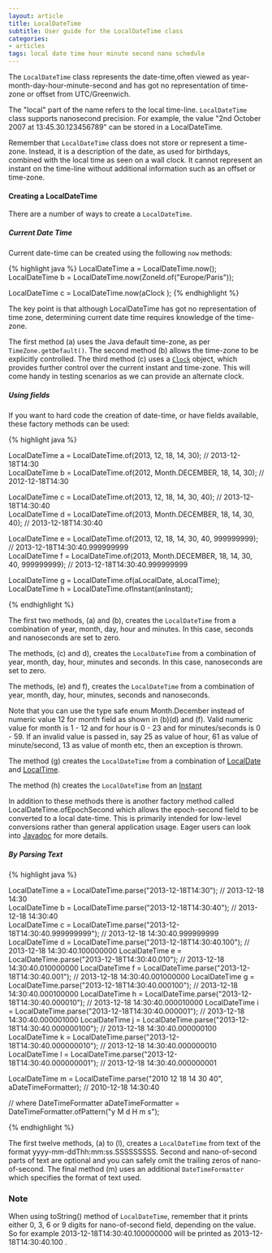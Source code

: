 ```yaml
---
layout: article
title: LocalDateTime
subtitle: User guide for the LocalDateTime class
categories:
- articles
tags: local date time hour minute second nano schedule
---
```


The `LocalDateTime` class represents the date-time,often viewed as year-month-day-hour-minute-second and has got no representation of time-zone or offset from UTC/Greenwich. 

The "local" part of the name refers to the local time-line. `LocalDateTime` class supports nanosecond precision. For example, the value "2nd October 2007 at 13:45.30.123456789" can be stored in a LocalDateTime.

Remember that `LocalDateTime` class does not store or represent a time-zone. Instead, it is a description of the date, as used for birthdays, combined with the local time as seen on a wall clock. It cannot represent an instant on the time-line without additional information such as an offset or time-zone.

#### Creating a LocalDateTime

There are a number of ways to create a `LocalDateTime`.

##### Current Date Time

Current date-time can be created using the following `now` methods:

{% highlight java %}
LocalDateTime a = LocalDateTime.now();
LocalDateTime b = LocalDateTime.now(ZoneId.of("Europe/Paris"));
	
LocalDateTime c = LocalDateTime.now(aClock );
{% endhighlight %}

The key point is that although LocalDateTime has got no representation of time zone, determining current date time requires knowledge of the time-zone.

The first method (a) uses the Java default time-zone, as per `TimeZone.getDefault()`.
The second method (b) allows the time-zone to be explicitly controlled.
The third method (c) uses a [`Clock`](clock.html) object, which provides further control over the current instant and time-zone. This will come handy in testing scenarios as we can provide an alternate clock. 

##### Using fields

If you want to hard code the creation of date-time, or have fields available, these factory
methods can be used:

{% highlight java %}

LocalDateTime a = LocalDateTime.of(2013, 12, 18, 14, 30);                            // 2013-12-18T14:30                 
LocalDateTime b = LocalDateTime.of(2012, Month.DECEMBER, 18, 14, 30);                // 2012-12-18T14:30                 
                                                                                                                         
LocalDateTime c = LocalDateTime.of(2013, 12, 18, 14, 30, 40);                        // 2013-12-18T14:30:40              
LocalDateTime d = LocalDateTime.of(2013, Month.DECEMBER, 18, 14, 30, 40);            // 2013-12-18T14:30:40              
                                                                                                                         
LocalDateTime e = LocalDateTime.of(2013, 12, 18, 14, 30, 40, 999999999);             // 2013-12-18T14:30:40.999999999    
LocalDateTime f = LocalDateTime.of(2013, Month.DECEMBER, 18, 14, 30, 40, 999999999); // 2013-12-18T14:30:40.999999999    
                                                                                                                         
LocalDateTime g = LocalDateTime.of(aLocalDate, aLocalTime);                                                              
LocalDateTime h = LocalDateTime.ofInstant(anInstant);
                                     
{% endhighlight %}

The first two methods, (a) and (b), creates the `LocalDateTime` from a combination of year, month, day, hour and minutes. In this case, seconds and nanoseconds are set to zero. 

The methods, (c) and d), creates the `LocalDateTime` from a combination of year, month, day, hour, minutes and seconds. In this case, nanoseconds are set to zero.

The methods, (e) and f), creates the `LocalDateTime` from a combination of year, month, day, hour, minutes, seconds and nanoseconds.

Note that you can use the type safe enum Month.December instead of numeric value 12 for month field as shown in  (b)(d) and (f).
Valid numeric value for month is 1 - 12 and for hour is 0 - 23 and for minutes/seconds is 0 - 59. If an invalid value is passed in, say 25 as value of hour, 61 as value of minute/second, 13 as value of month etc, then an exception is thrown. 

The method (g) creates the `LocalDateTime` from a combination of [LocalDate](local-date.html) and [LocalTime](local-time.html).

The method (h) creates the `LocalDateTime` from an [Instant](instant.html)

In addition to these methods there is another factory method called LocalDateTime.ofEpochSecond which allows the epoch-second field to be converted to a local date-time.
This is primarily intended for low-level conversions rather than general application usage.
Eager users can look into [Javadoc](http://download.java.net/jdk8/docs/api/java/time/package-summary.html) for more details. 

##### By Parsing Text

{% highlight java %}

LocalDateTime a = LocalDateTime.parse("2013-12-18T14:30");                        // 2013-12-18 14:30              
LocalDateTime b = LocalDateTime.parse("2013-12-18T14:30:40");                     // 2013-12-18 14:30:40           
LocalDateTime c = LocalDateTime.parse("2013-12-18T14:30:40.999999999");           // 2013-12-18 14:30:40.999999999 
LocalDateTime d = LocalDateTime.parse("2013-12-18T14:30:40.100");                 // 2013-12-18 14:30:40.100000000 
LocalDateTime e = LocalDateTime.parse("2013-12-18T14:30:40.010");                 // 2013-12-18 14:30:40.010000000 
LocalDateTime f = LocalDateTime.parse("2013-12-18T14:30:40.001");                 // 2013-12-18 14:30:40.001000000 
LocalDateTime g = LocalDateTime.parse("2013-12-18T14:30:40.000100");              // 2013-12-18 14:30:40.000100000 
LocalDateTime h = LocalDateTime.parse("2013-12-18T14:30:40.000010");              // 2013-12-18 14:30:40.000010000 
LocalDateTime i = LocalDateTime.parse("2013-12-18T14:30:40.000001");              // 2013-12-18 14:30:40.000001000 
LocalDateTime j = LocalDateTime.parse("2013-12-18T14:30:40.000000100");           // 2013-12-18 14:30:40.000000100 
LocalDateTime k = LocalDateTime.parse("2013-12-18T14:30:40.000000010");           // 2013-12-18 14:30:40.000000010 
LocalDateTime l = LocalDateTime.parse("2013-12-18T14:30:40.000000001");           // 2013-12-18 14:30:40.000000001 
 
                                        
LocalDateTime m = LocalDateTime.parse("2010 12 18 14 30 40", aDateTimeFormatter); // 2010-12-18 14:30:40    

// where DateTimeFormatter aDateTimeFormatter = DateTimeFormatter.ofPattern("y M d H m s");

{% endhighlight %}

The first twelve methods, (a) to (l), creates a `LocalDateTime` from text of the format yyyy-mm-ddThh:mm:ss.SSSSSSSSS. Second and nano-of-second parts of text are optional and you can safely omit the trailing zeros of nano-of-second.
The final method (m) uses an additional `DateTimeFormatter` which specifies the format of text used.

### Note
When using toString() method of `LocalDateTime`, remember that it prints either 0, 3, 6 or 9 digits for nano-of-second field, depending on the value. So for example 2013-12-18T14:30:40.100000000 will be printed as 2013-12-18T14:30:40.100 .
